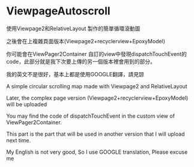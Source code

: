 # ViewpageAutoscroll

使用Viewpage2和RelativeLayout 製作的簡單循環滾動圖

之後會在上複雜頁面版本(Viewpage2+recyclerview+EpoxyModel)

你可能會在ViewPager2Container 自訂的view中發現dispatchTouchEvent的code，此部分就是我下次要上傳的另一個版本裡會用到的部分。

我的英文不是很好，基本上都是使用GOOGLE翻譯，請見諒
 
A simple circular scrolling map made with Viewpage2 and RelativeLayout

Later, the complex page version (Viewpage2+recyclerview+EpoxyModel) will be uploaded

You may find the code of dispatchTouchEvent in the custom view of ViewPager2Container. 

This part is the part that will be used in another version that I will upload next time.

My English is not very good, So I use GOOGLE translation, Please excuse me
